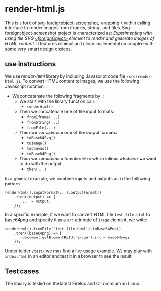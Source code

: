 # render-html.js

This is a fork of [svg-foreignobject-screenshot](https://github.com/aautar/svg-foreignobject-screenshot), wrapping it within calling interface to render images from iframes, strings and files. Svg-foreignobject-screenshot project is characterized as: *Experimenting with using the SVG [\<foreignObject>](https://developer.mozilla.org/en-US/docs/Web/SVG/Element/foreignObject) element to render and generate images of HTML content.* It features minimal and clean implementation coupled with some very smart design choices.

## use instructions

We use *render-html* library by including Javascript code file `/src/render-html.js`. To convert HTML content to images, we use the following Javascript notation: 

- We concatenate the following fragments by `.`:
    - We start with the library function call:
        - `renderHtml()`
    - Then we concatenate one of the input formats:
        - `fromIframe(...)`
        - `fromString(...)`
        - `fromFile(...)`
    - Then we concatenate one of the output formats:
        - `toBase64Svg()`
        - `toImage()`
        - `toCanvas()`
        - `toBase64Png()`
    - Then we concatenate function `then` which inlines whatever we want to do with the output.
        - `then(...)`

In a general example, we combine inputs and outputs as in the following pattern:

    renderHtml().inputFormat(...).outputFormat()
        .then((output) => {
            ... = output;
        });

In a specific example, if we want to convert HTML file `test-file.html` to base64png and specify it as a `src` attribute of `image` element, we write:

    renderHtml().fromFile('test-file.html').toBase64Png()
        .then((base64png) => {
            document.getElementById('image').src = base64png;
        });

Under folder `/test/` we may find a live usage example. We may play with `index.html` in an editor and test it in a browser to see the result.

## Test cases

The library is tested on the latest Firefox and Chrommium on Linux.
